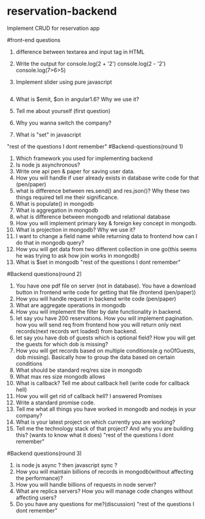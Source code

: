 # reservation-backend
Implement CRUD for reservation app

#front-end questions
1. difference between textarea and input tag in HTML
2. Write the output for 
    console.log(2 + '2')
    console.log(2 - '2')
    console.log(7>6>5)
3. Implement slider using pure javascript
    <div>
        <img></img>
    </div>
    
4. What is $emit, $on in angular1.6? Why we use it?
5. Tell me about yourself (first question)
6. Why you wanna switch the company?
7. What is "set" in javascript

"rest of the questions I dont remember"
#Backend-questions(round 1)
1. Which framework you used for implementing backend
2. Is node js asynchronous?
3. Write one api pen & paper for saving user data.
4. How you will handle if user already exists in database write code for that (pen/paper)
5. what is difference between res.send() and res.json()? Why these two things required tell me their significance.
6. What is populate() in mongodb
7. What is aggregation in mongodb
8. what is difference between mongodb and relational database
9. How you will implement primary key & foreign key concept in mongodb.
10. What is projection in mongodb? Why we use it?
11. I want to change a field name while returning data to frontend how can I do that in mongodb query?
12. How you will get data from two different collection in one go(this seems he was trying to ask how join works in mongodb)
13. What is $set in mongodb
"rest of the questions I dont remember"

#Backend questions(round 2)
1. You have one pdf file on server (not in database). You have a download button in frontend
   write code for getting that file (frontend (pen/paper))
2. How you will handle request in backend write code (pen/paper)
3. What are aggregate operations in mongodb
4. How you will implement the filter by date functionality in backend.
5. let say you have 200 reservations. How you will implement pagination. 
  how you will send req from frontend
  how you will return only next records(next records wrt loaded) from backend. 
6. let say you have dob of guests which is optional field? How you will get the guests for which dob is missing?
7. How you will get records based on multiple conditions(e.g noOfGuests, dob missing). Basically how to group 
    the data based on certain conditions
8. What should be standard req/res size in mongodb
9. What max res size mongodb allows
10. What is callback? Tell me about callback hell (write code for callback hell)
11. How you will get rid of callback hell? I answered Promises
12. Write a standard promise code.
13. Tell me what all things you have worked in mongodb and nodejs in your company?
14. What is your latest project on which currently you are working?
15. Tell me the technology stack of that project? And why you are building this? (wants to know what it does)
"rest of the questions I dont remember"

#Backend questions(round 3)
1. is node js async ? then javascript sync ?
2. How you will maintain billions of records in mongodb(without affecting the performance)?
3. How you will handle billions of requests in node server?
4. What are replica servers? How you will manage code changes without affecting users?
5. Do you have any questions for me?(discussion)
"rest of the questions I dont remember"
    
 

